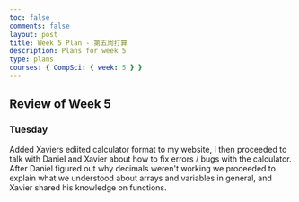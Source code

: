 ```yaml
---
toc: false
comments: false
layout: post
title: Week 5 Plan - 第五周打算
description: Plans for week 5
type: plans
courses: { CompSci: { week: 5 } }
---
```


## Review of Week 5
 
### Tuesday
Added Xaviers ediited calculator format to my website, I then proceeded to talk with Daniel and Xavier about how to fix errors / bugs with the calculator. After Daniel figured out why decimals weren't working we proceeded to explain what we understood about arrays and variables in general, and Xavier shared his knowledge on functions.